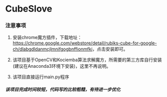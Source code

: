 # CubeSlove

### 注意事项

1. 安装chrome魔方插件，下载地址：<https://chrome.google.com/webstore/detail/rubiks-cube-for-google-ch/dlabgdldanmcjlmnifgogbnffionmfki>，点击安装即可。

2. 该项目基于OpenCV和Kociemba算法求解魔方，所需要的第三方库自行安装(建议在Anaconda3环境下安装)，这里不再说明。
3. 该项目直接运行main.py程序



##### 该项目完成时间较短，代码写的比较粗糙，有待进一步优化

